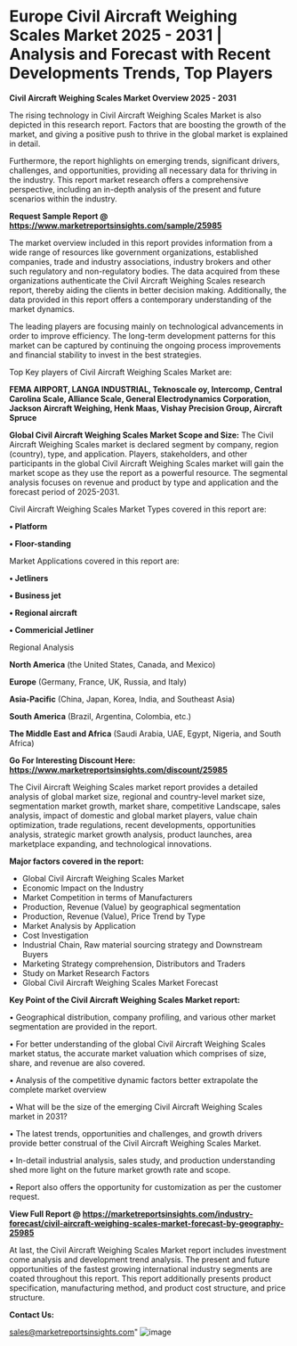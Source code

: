 # Europe Civil Aircraft Weighing Scales Market 2025 - 2031 | Analysis and Forecast with Recent Developments Trends, Top Players

<Strong> Civil Aircraft Weighing Scales Market Overview 2025 - 2031</strong>

The rising technology in Civil Aircraft Weighing Scales Market is also depicted in this research report. Factors that are boosting the growth of the market, and giving a positive push to thrive in the global market is explained in detail.

Furthermore, the report highlights on emerging trends, significant drivers, challenges, and opportunities, providing all necessary data for thriving in the industry. This report market research offers a comprehensive perspective, including an in-depth analysis of the present and future scenarios within the industry.

<strong>Request Sample Report @ <a href=https://www.marketreportsinsights.com/sample/25985>https://www.marketreportsinsights.com/sample/25985</a></strong>

The market overview included in this report provides information from a wide range of resources like government organizations, established companies, trade and industry associations, industry brokers and other such regulatory and non-regulatory bodies. The data acquired from these organizations authenticate the Civil Aircraft Weighing Scales research report, thereby aiding the clients in better decision making. Additionally, the data provided in this report offers a contemporary understanding of the market dynamics.

The leading players are focusing mainly on technological advancements in order to improve efficiency. The long-term development patterns for this market can be captured by continuing the ongoing process improvements and financial stability to invest in the best strategies.

Top Key players of Civil Aircraft Weighing Scales Market are:

<strong>FEMA AIRPORT, LANGA INDUSTRIAL, Teknoscale oy, Intercomp, Central Carolina Scale, Alliance Scale, General Electrodynamics Corporation, Jackson Aircraft Weighing, Henk Maas, Vishay Precision Group, Aircraft Spruce</strong>

<strong><b>Global Civil Aircraft Weighing Scales Market Scope and Size:</b></strong>
The Civil Aircraft Weighing Scales market is declared segment by company, region (country), type, and application. Players, stakeholders, and other participants in the global Civil Aircraft Weighing Scales market will gain the market scope as they use the report as a powerful resource. The segmental analysis focuses on revenue and product by type and application and the forecast period of 2025-2031.

Civil Aircraft Weighing Scales Market Types covered in this report are:

<strong>• Platform

• Floor-standing</strong>

Market Applications covered in this report are:

<strong>• Jetliners

• Business jet

• Regional aircraft

• Commericial Jetliner</strong> 

Regional Analysis

<strong>North America</strong> (the United States, Canada, and Mexico)

<strong>Europe</strong> (Germany, France, UK, Russia, and Italy)

<strong>Asia-Pacific</strong> (China, Japan, Korea, India, and Southeast Asia)

<strong>South America</strong> (Brazil, Argentina, Colombia, etc.)

<strong>The Middle East and Africa</strong> (Saudi Arabia, UAE, Egypt, Nigeria, and South Africa)

<strong>Go For Interesting Discount Here: <a href=https://www.marketreportsinsights.com/discount/25985>https://www.marketreportsinsights.com/discount/25985</a></strong>

The Civil Aircraft Weighing Scales market report provides a detailed analysis of global market size, regional and country-level market size, segmentation market growth, market share, competitive Landscape, sales analysis, impact of domestic and global market players, value chain optimization, trade regulations, recent developments, opportunities analysis, strategic market growth analysis, product launches, area marketplace expanding, and technological innovations.

<strong><b>Major factors covered in the report:</b></strong>
<ul>
  <li>Global Civil Aircraft Weighing Scales Market </li>
  <li>Economic Impact on the Industry</li>
  <li>Market Competition in terms of Manufacturers</li>
  <li>Production, Revenue (Value) by geographical segmentation</li>
  <li>Production, Revenue (Value), Price Trend by Type</li>
  <li>Market Analysis by Application</li>
  <li>Cost Investigation</li>
  <li>Industrial Chain, Raw material sourcing strategy and Downstream Buyers</li>
  <li>Marketing Strategy comprehension, Distributors and Traders</li>
  <li>Study on Market Research Factors</li>
  <li>Global Civil Aircraft Weighing Scales Market Forecast</li>
</ul>

<strong><b>Key Point of the Civil Aircraft Weighing Scales Market report:</b></strong>

• Geographical distribution, company profiling, and various other market segmentation are provided in the report.

• For better understanding of the global Civil Aircraft Weighing Scales market status, the accurate market valuation which comprises of size, share, and revenue are also covered.

• Analysis of the competitive dynamic factors better extrapolate the complete market overview

• What will be the size of the emerging Civil Aircraft Weighing Scales market in 2031?

• The latest trends, opportunities and challenges, and growth drivers provide better construal of the Civil Aircraft Weighing Scales Market.

• In-detail industrial analysis, sales study, and production understanding shed more light on the future market growth rate and scope.

• Report also offers the opportunity for customization as per the customer request.

<strong><b>View Full Report @ <a href=https://marketreportsinsights.com/industry-forecast/civil-aircraft-weighing-scales-market-forecast-by-geography-25985>https://marketreportsinsights.com/industry-forecast/civil-aircraft-weighing-scales-market-forecast-by-geography-25985</a></b></strong>


At last, the Civil Aircraft Weighing Scales Market report includes investment come analysis and development trend analysis. The present and future opportunities of the fastest growing international industry segments are coated throughout this report. This report additionally presents product specification, manufacturing method, and product cost structure, and price structure.

<strong>Contact Us:</strong>

sales@marketreportsinsights.com"
![image](https://github.com/user-attachments/assets/fde7aaf6-ebd9-419e-950d-b520b0cd1190)
